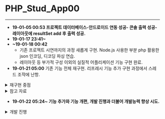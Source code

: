 # PHP_Stud_App00


* * *
  - __19-01-05 00:53 프로젝트 데이터베이스-안드로이드 연동 성공- 콘솔 출력 성공- 레이아웃에 resultSet add 후 출력 성공.__
  - __19-01-17 23:41~__
  - __~19-01-18 00:42__
    - 기존 프로젝트 시연까지의 과정 새롭게 구현. Node.js 사용한 부분 php 활용한 json 인코딩, 디코딩 파싱 연습.
    - 레이아웃 등 부가적 구성 이외의 실질적 어플리케이션 기능 구현 완료.
  - __19-01-21 05:00__ 기존 기능 전체 재구현. 리프레시 기능 추가 구현 과정에서 스레드 조작에 난항.
<details><summary>재구현 중점</summary><div markdown="1">

|문제점|해결방식|
|--|--|
|자바 코드에서 생성된 버튼 조작 어려움|xml에서 버튼 생성-자바 코드에서 R, R.id 활용해 버튼 정의 후 조작|
|새로고침 기능 부적절|데이터 커넥팅 스레드로 구현, 스레드 활용한 새로고침 기능 구현---스레드 실행, 정지 기능 활용 미흡|
```java
for (; i > 36; i--) {
            Button b = new Button(this);
            b.setText("" + i);
            b.setId(i);
            b.setTextSize(10);
            LinearLayout.LayoutParams params = new LinearLayout.LayoutParams(70, LinearLayout.LayoutParams.WRAP_CONTENT);
            params.setMargins(2, 2, 2, 2);
            b.setLayoutParams(params);
            intent=new Intent(this,activity_desktop.class);
            b.setOnClickListener(new View.OnClickListener() {
                @Override
                public void onClick(View v) {
                    startActivityForResult(intent,1);
                }
            });
            layout8.addView(b);
            if (i % 2 == 1) {
                TextView t = new TextView((this));
                layout8.addView(t);
            }
            btnarray[btncount] = b;
            pcstatus(btnarray[btncount], status[btncount]);
            btncount++;
            b.setGravity(1);
        }
```
총 42개의 버튼 , 분단 구별을 위한 공백 텍스트뷰 혹은 Margin값 생성.

__재구현 코드__
```html
<Button
                android:id="@+id/pc6"
                android:layout_width="15pt"
                android:layout_height="wrap_content"
                android:text="pc_6"
                android:layout_weight="1"
                android:textSize="5pt"/>
```
```java
for(;i<42;i++) {
            pcA[i]=(Button)findViewById(pcId[i]);
            statusA[i]=Integer.parseInt(s[i+1]);
            pcstatus(pcA[i],statusA[i]);
            pcA[i].setOnClickListener(new View.OnClickListener() {
                final int j=i;
                @Override
                public void onClick(View v) {
                    intent.putExtra("pc_Number",pcA[j].getText());
                    startActivityForResult(intent, 1);
                }
            });
        }
```
__변환 필요점__
```java
int i;
/
/
/
i=0;
        for(;i<42;i++) {
            pcA[i].setOnClickListener(new View.OnClickListener() {
                @Override
                public void onClick(View v) {
                    intent.putExtra("pc_Number",pcA[i].getText());
                    startActivityForResult(intent, 1);
                }
            });
        }
해당 코드의 문제는 onClickListener의 정의에 사용한 i로 인해 발생. 

"Variable '...' is accessed from within inner class, needs to be declared final"
런타임 에러를 회피하기 위해 outer class 변수 i 사용, 위와 같은 코드로
pcA 배열 버튼들의 onClickListener를 정의한 경우 모든 pcA 배열 버튼들은
클릭 이벤트가 발생할 경우 현재 i의 값을 호출해 이벤트 처리.
위의 코드를 실행할 경우 i의 값은 42.
이 경우 모든 pcA 배열의 버튼들은 클릭될 경우 pcA[42].getText()를 실행하게 됨.

sol 1-외부 메소드 활용
public void popUpClick(Button b) {
        b.setOnClickListener(new View.OnClickListener() {
            @Override
            public void onClick(View v) {
                intent.putExtra("pc_Number",b.getText());
                startActivityForResult(intent, 1);
            }
        });
    }
과 같이 개별 버튼이나 버튼 배열을 메소드 매개변수로 보내 온클릭리스너 정의

sol 2-각각 새로운 final 변수 활용
for(;i<42;i++) {
            pcA[i]=(Button)findViewById(pcId[i]);
            statusA[i]=Integer.parseInt(s[i+1]);
            pcstatus(pcA[i],statusA[i]);
            pcA[i].setOnClickListener(new View.OnClickListener() {
                final int j=i;
                @Override
                public void onClick(View v) {
                    intent.putExtra("pc_Number",pcA[j].getText());
                    startActivityForResult(intent, 1);
                }
            });
        }
        
/*등 다양한 시도를 해봤지만 실패. 간단한 해답이 있을듯도 하지만 현재로썬
각 버튼들에 각자의 온클릭리스너를 정의해주는 방법밖엔 없는듯*/
헛지랄이였고 코드 잘못써서 안된거.
sol 2 방법으로 구현.
__버튼을 this로 삼는 리스너 정의?__ inner와 outter 개념을 제대로 알아둬야 
```
</div>
</details>
<details><summary>참고 자료</summary>
  
  - [버튼 클릭이벤트 재구현](http://jizard.tistory.com/9) , [버튼 클릭이벤트 재구현2](https://medium.com/@henen/%EB%B9%A0%EB%A5%B4%EA%B2%8C-%EB%B0%B0%EC%9A%B0%EB%8A%94-%EC%95%88%EB%93%9C%EB%A1%9C%EC%9D%B4%EB%93%9C-clickevent%EB%A5%BC-%EB%A7%8C%EB%93%9C%EB%8A%94-3%EA%B0%80%EC%A7%80-%EB%B0%A9%EB%B2%95-annoymous-class-%EC%9D%B5%EB%AA%85-%ED%81%B4%EB%9E%98%EC%8A%A4-implements-1b1fbe1a74c0)
  
  
  - __[Reflection 활용한 메소드 가져오기](http://www.mkyong.com/java/how-to-use-reflection-to-call-java-method-at-runtime/),[필드 조작에 사용](https://code.i-harness.com/ko-kr/q/cc780b),[문법 참](http://darkhorizon.tistory.com/290)__

  - [스레드 조작](https://code.i-harness.com/ko-kr/q/1cb672)
  
  - [레이아웃 스타일 활용](http://itpangpang.xyz/289) 이외에도 직접 만든 스타일 개별 적용이나 테마 짜집기 시도해봤으나 실패.
  
  - [인텐트, 액티비티 추가](http://whatisthenext.tistory.com/64) , [인텐트 데이터 전송](https://lx5475.github.io/2016/01/27/android-intent/)

  </ditails>
<details><summary>오류 목록</summary>
  
  __Application Installation Failed-__
  
  Installation failed with message Failed to establish session.
  
  It is possible that this issue is resolved by uninstalling an existing version of the apk 
  
  if it is present, and then re-installing.
  
  WARNING: Uninstalling will remove the application data!

__Solve-__ _http://codedragon.tistory.com/7837_

Step 1: 디바이스 종료

Step 2: AndroidStduio에서 아래와 같이 수행합니다.

메뉴: [Build] >> [Clean Project] >>

메뉴: [Build] >> [ReBuild Project] >>

메뉴: [Build] >> [Build APK(s)] >>

Run

</details>
</details>





  - __19-01-22 05:24~ 기능 추가와 기능 개편, 개발 진행과 더불어 개발능력 향상 시도.__
<details><summary>개발 진행</summary><div markdown="1">
  
  |문제점|해결|
  |--|--|
  |새로고침 기능 부적절|데이터 커넥팅 스레드로 구현, 스레드 활용한 새로고침 기능 구현---스레드 실행, 정지 기능 활용 미흡|
  |새로고침 기능 구현에 레이아웃 실행시 생성된 스레드 재사용 시도|새로고침 버튼이 클릭될 시 새로운 URLConnector 생성 후 start하도록--- 성공.|
  ```java
  btn6202.setOnClickListener(new View.OnClickListener() {
            @Override
            public void onClick(View v) {
                i=0;
                URLConnector task = new URLConnector(test);
                task.start();
                try {
                    task.join();
                    System.out.println("waiting... for result");
                } catch (InterruptedException e) {
                    e.printStackTrace();
                }
                String result = task.getResult();
                System.out.println(result);
                task.interrupt();
                String[] s;
                s=result.trim().split("");
                for(;i<42;i++) {
                    statusA[i] = Integer.parseInt(s[i + 1]);
                    pcstatus(pcA[i], statusA[i]);
                }
            }
        });
  ```
  ~ 6:48 현재시간 표기, 갱신 레이아웃 구현 시도(스레드 활용)--- 실패. _handler 사용이 필요한 구현인 듯_
  
  기본 코드 - [현재 시간 출력하기](https://medium.com/@peteryun/android-how-to-print-current-date-and-time-in-java-45b884917c6f)
  
  갱신 시도(스레드, while문 사용) - [스레드 종료](http://www.masterqna.com/android/35826/%EC%95%88%EB%93%9C%EB%A1%9C%EC%9D%B4%EB%93%9C-%EC%8A%A4%EB%A0%88%EB%93%9C-%EC%A2%85%EB%A3%8C-%EC%A7%88%EB%AC%B8)
  
  스레드와 반복문을 사용해 갱신되는 시계 구현 성공, 액티비티 재실행 시 스레드 충돌로 예상되는 오류 발생. _handler_
  
  오류 메세지, 실패 코드
  
  "java.lang.NullPointerException: Attempt to invoke virtual method 'int android.text.Layout.getLineCount()' on a null object reference
        at android.widget.TextView.onMeasure(TextView.java:8628) ....."
  
  ```java
  Date dt = new Date();
    Log.d("DATE",dt.toString());

    SimpleDateFormat full_sdf = new SimpleDateFormat("yyyy-MM-dd, hh:mm:ss a");
    Log.d("DATE",full_sdf.format(dt).toString());

    SimpleDateFormat sdf = new SimpleDateFormat("hh");
    Log.d("DATE",sdf.format(dt).toString()+"시");
    class setDate extends Thread {
        @Override
        public void run() {
            while (!close) {
                dt = new Date();
                now.setText(full_sdf.format(dt).toString());
            }
        }
    }
  ```
   
  웹상 솔루션 활용해 해결 - [Thread + Handler로 현재 시간을 갱신하여 보여주기](http://blog.naver.com/PostView.nhn?blogId=bho7982&logNo=220908514907&parentCategoryNo=&categoryNo=106&viewDate=&isShowPopularPosts=false&from=postView) , [Thread 활용해 갱신](http://www.masterqna.com/android/30459/%EC%95%88%EB%93%9C%EB%A1%9C%EC%9D%B4%EB%93%9C-%ED%98%84%EC%9E%AC%EC%8B%9C%EA%B0%84-%EA%B5%AC%ED%95%98%EA%B8%B0-%EC%8B%9C%EA%B0%84%EC%A7%80%EB%82%98%EA%B2%8C)
  
  ~ 7:49 레이아웃 가시성, 편의성 향상--- drawable , onTouchListener 활용.
  
  - [android 커스텀 xml 둥근버튼 만들기](https://commin.tistory.com/25) , 
  - [버튼 이외 위젯에 클릭효과 구현](https://www.androidpub.com/1596818) , 
  - [버튼 스타일 적용 및 컨트롤](https://m.blog.naver.com/PostView.nhn?blogId=sangrime&logNo=220596277712&proxyReferer=https%3A%2F%2Fwww.google.com%2F) , 
  - [색상, 그라데이션, 테두리, 스타일, 이미지 버튼, 가장자리를 둥글게 만들기](https://withcoding.com/20) , 
  - [안드로이드 이벤트 : 버튼 클릭,롱클릭, 터치](https://bitsoul.tistory.com/13) , 
  - [Java 액티비티에서 Drawable 설정](https://choipandes.kr/23)
  - 결과물 
  <img src="./Screenshot_1548112694.png" alt="drawing" width="432" height="768"/> 
  
  ~ 19-01-22 8:21 Commit...
  </details>
